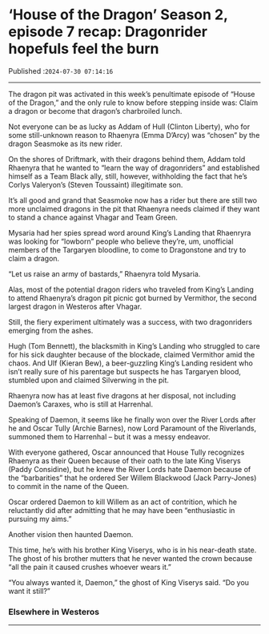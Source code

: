 # ‘House of the Dragon’ Season 2, episode 7 recap: Dragonrider hopefuls feel the burn

Published :`2024-07-30 07:14:16`

---

The dragon pit was activated in this week’s penultimate episode of “House of the Dragon,” and the only rule to know before stepping inside was: Claim a dragon or become that dragon’s charbroiled lunch.

Not everyone can be as lucky as Addam of Hull (Clinton Liberty), who for some still-unknown reason to Rhaenyra (Emma D’Arcy) was “chosen” by the dragon Seasmoke as its new rider.

On the shores of Driftmark, with their dragons behind them, Addam told Rhaenyra that he wanted to “learn the way of dragonriders” and established himself as a Team Black ally, still, however, withholding the fact that he’s Corlys Valeryon’s (Steven Toussaint) illegitimate son.

It’s all good and grand that Seasmoke now has a rider but there are still two more unclaimed dragons in the pit that Rhaenyra needs claimed if they want to stand a chance against Vhagar and Team Green.

Mysaria had her spies spread word around King’s Landing that Rhaenryra was looking for “lowborn” people who believe they’re, um, unofficial members of the Targaryen bloodline, to come to Dragonstone and try to claim a dragon.

“Let us raise an army of bastards,” Rhaenyra told Mysaria.

Alas, most of the potential dragon riders who traveled from King’s Landing to attend Rhaenyra’s dragon pit picnic got burned by Vermithor, the second largest dragon in Westeros after Vhagar.

Still, the fiery experiment ultimately was a success, with two dragonriders emerging from the ashes.

Hugh (Tom Bennett), the blacksmith in King’s Landing who struggled to care for his sick daughter because of the blockade, claimed Vermithor amid the chaos. And Ulf (Kieran Bew), a beer-guzzling King’s Landing resident who isn’t really sure of his parentage but suspects he has Targaryen blood, stumbled upon and claimed Silverwing in the pit.

Rhaenyra now has at least five dragons at her disposal, not including Daemon’s Caraxes, who is still at Harrenhal.

Speaking of Daemon, it seems like he finally won over the River Lords after he and Oscar Tully (Archie Barnes), now Lord Paramount of the Riverlands, summoned them to Harrenhal – but it was a messy endeavor.

With everyone gathered, Oscar announced that House Tully recognizes Rhaenyra as their Queen because of their oath to the late King Viserys (Paddy Considine), but he knew the River Lords hate Daemon because of the “barbarities” that he ordered Ser Willem Blackwood (Jack Parry-Jones) to commit in the name of the Queen.

Oscar ordered Daemon to kill Willem as an act of contrition, which he reluctantly did after admitting that he may have been “enthusiastic in pursuing my aims.”

Another vision then haunted Daemon.

This time, he’s with his brother King Viserys, who is in his near-death state. The ghost of his brother mutters that he never wanted the crown because “all the pain it caused crushes whoever wears it.”

“You always wanted it, Daemon,” the ghost of King Viserys said. “Do you want it still?”

### Elsewhere in Westeros

---


